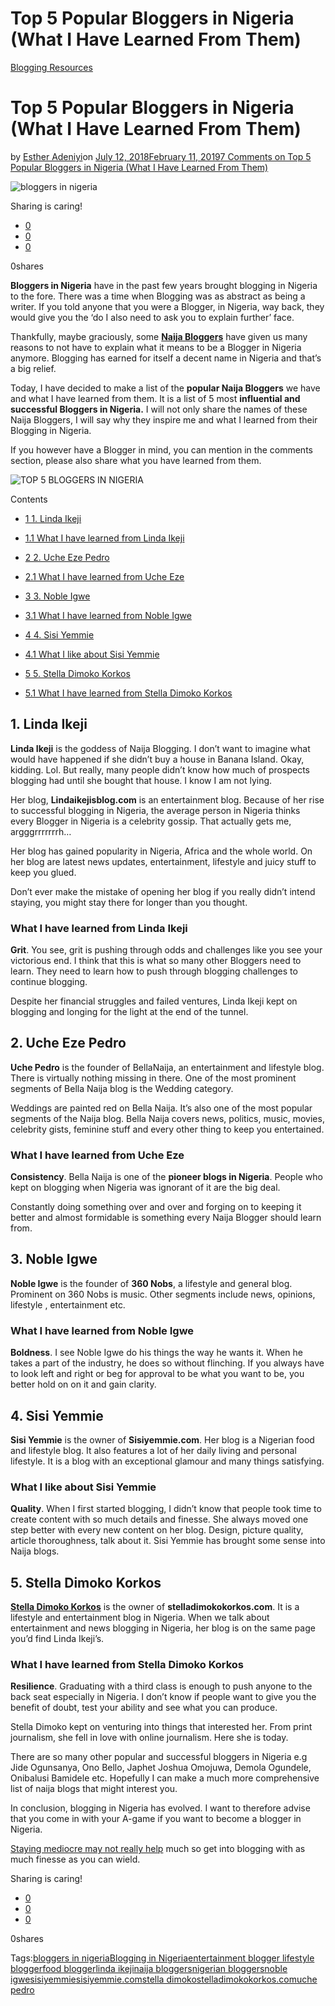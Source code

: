 # Top 5 Popular Bloggers in Nigeria (What I Have Learned From Them)

[Blogging Resources](https://estheradeniyi.com/category/blogging-resources/)
# Top 5 Popular Bloggers in Nigeria (What I Have Learned From Them)

by [Esther Adeniyi](https://estheradeniyi.com/author/esther-adeniyi/)on [July 12, 2018February 11, 2019](https://estheradeniyi.com/top-5-popular-bloggers-in-nigeria/)[7 Comments on Top 5 Popular Bloggers in Nigeria (What I Have Learned From Them)](https://estheradeniyi.com/top-5-popular-bloggers-in-nigeria/#comments)

![bloggers in nigeria](images\Bloggers-in-Nigeria.png)

Sharing is caring!

- [0](https://www.facebook.com/sharer/sharer.php?u=https%3A%2F%2Festheradeniyi.com%2Ftop-5-popular-bloggers-in-nigeria%2F&amp;t=Top%205%20Popular%20Bloggers%20in%20Nigeria%20%28What%20I%20Have%20Learned%20From%20Them%29)
- [0](https://twitter.com/intent/tweet?text=Top%205%20Popular%20Bloggers%20in%20Nigeria%20%28What%20I%20Have%20Learned%20From%20Them%29&amp;url=https%3A%2F%2Festheradeniyi.com%2Ftop-5-popular-bloggers-in-nigeria%2F)
- [0](#)

0shares

**Bloggers in Nigeria** have in the past few years brought blogging in Nigeria to the fore. There was a time when Blogging was as abstract as being a writer. If you told anyone that you were a Blogger, in Nigeria, way back, they would give you the &#x2018;do I also need to ask you to explain further&#x2019; face.

Thankfully, maybe graciously, some [**Naija Bloggers**](https://estheradeniyi.com/nigerian-bloggers-my-top-5-favorites/) have given us many reasons to not have to explain what it means to be a Blogger in Nigeria anymore. Blogging has earned for itself a decent name in Nigeria and that&#x2019;s a big relief.

Today, I have decided to make a list of the **popular Naija Bloggers** we have and what I have learned from them. It is a list of 5 most **influential and successful Bloggers in Nigeria.**&#xA0;I will not only share the names of these Naija Bloggers, I will say why they inspire me and what I learned from their Blogging in Nigeria.

If you however have a Blogger in mind, you can mention in the comments section, please also share what you have learned from them.

![TOP 5 BLOGGERS IN NIGERIA](images\TOP-5-BLOGGERS-IN-NIGERIA.png)

Contents

- [1 1. Linda Ikeji](#1_Linda_Ikeji)
- [1.1 What I have learned from Linda Ikeji](#What_I_have_learned_from_Linda_Ikeji)

- [2 2. Uche Eze Pedro](#2_Uche_Eze_Pedro)
- [2.1 What I have learned from Uche Eze](#What_I_have_learned_from_Uche_Eze)

- [3 3. Noble Igwe](#3_Noble_Igwe)
- [3.1 What I have learned from Noble Igwe](#What_I_have_learned_from_Noble_Igwe)

- [4 4. Sisi Yemmie](#4_Sisi_Yemmie)
- [4.1 What I like about Sisi Yemmie](#What_I_like_about_Sisi_Yemmie)

- [5 5. Stella Dimoko Korkos](#5_Stella_Dimoko_Korkos)
- [5.1 What I have learned from Stella Dimoko Korkos](#What_I_have_learned_from_Stella_Dimoko_Korkos)

## 1. Linda Ikeji

**Linda Ikeji** is the goddess of Naija Blogging. I don&#x2019;t want to imagine what would have happened if she didn&#x2019;t buy a house in Banana Island. Okay, kidding. Lol. But really, many people didn&#x2019;t know how much of prospects blogging had until she bought that house. I know I am not lying.

Her blog, **Lindaikejisblog.com** is an entertainment blog. Because of her rise to successful blogging in Nigeria, the average person in Nigeria thinks every Blogger in Nigeria is a celebrity gossip. That actually gets me, argggrrrrrrrh&#x2026;

Her blog has gained popularity in Nigeria, Africa and the whole world. On her blog are latest news updates, entertainment, lifestyle and juicy stuff to keep you glued.

Don&#x2019;t ever make the mistake of opening her blog if you really didn&#x2019;t intend staying, you might stay there for longer than you thought.

### What I have learned from Linda Ikeji

**Grit**. You see, grit is pushing through odds and challenges like you see your victorious end. I think that this is what so many other Bloggers need to learn. They need to learn how to push through blogging challenges to continue blogging.

Despite her financial struggles and failed ventures, Linda Ikeji kept on blogging and longing for the light at the end of the tunnel.

## 2. Uche Eze Pedro

**Uche Pedro** is the founder of BellaNaija, an entertainment and lifestyle blog. There is virtually nothing missing in there. One of the most prominent segments of Bella Naija blog is the Wedding category.

Weddings are painted red on Bella Naija. It&#x2019;s also one of the most popular segments of the Naija blog. Bella Naija covers news, politics, music, movies, celebrity gists, feminine stuff and every other thing to keep you entertained.

### What I have learned from Uche Eze

**Consistency**. Bella Naija is one of the **pioneer blogs in Nigeria**. People who kept on blogging when Nigeria was ignorant of it are the big deal.

Constantly doing something over and over and forging on to keeping it better and almost formidable is something every Naija Blogger should learn from.

## 3. Noble Igwe

**Noble Igwe** is the founder of **360 Nobs**, a lifestyle and general blog. Prominent on 360 Nobs is music. Other segments include news, opinions, lifestyle , entertainment etc.

### What I have learned from Noble Igwe

**Boldness**. I see Noble Igwe do his things the way he wants it. When he takes a part of the industry, he does so without flinching. If you always have to look left and right or beg for approval to be what you want to be, you better hold on on it and gain clarity.

## 4. Sisi Yemmie

**Sisi Yemmie** is the owner of **Sisiyemmie.com**. Her blog is a Nigerian food and lifestyle blog. It also features a lot of her daily living and personal lifestyle. It is a blog with an exceptional glamour and many things satisfying.

### What I like about Sisi Yemmie

**Quality**. When I first started blogging, I didn&#x2019;t know that people took time to create content with so much details and finesse. She always moved one step better with every new content on her blog. Design, picture quality, article thoroughness, talk about it. Sisi Yemmie has brought some sense into Naija blogs.

## 5. Stella Dimoko Korkos

[**Stella Dimoko Korkos**](https://estheradeniyi.com/stella-dimoko-korkos-biography-blog-pictures-and-sdk-app/) is the owner of **stelladimokokorkos.com**. It is a lifestyle and entertainment blog in Nigeria. When we talk about entertainment and news blogging in Nigeria, her blog is on the same page you&#x2019;d find Linda Ikeji&#x2019;s.

### What I have learned from Stella Dimoko Korkos

**Resilience**. Graduating with a third class is enough to push anyone to the back seat especially in Nigeria. I don&#x2019;t know if people want to give you the benefit of doubt, test your ability and see what you can produce.

Stella Dimoko kept on venturing into things that interested her. From print journalism, she fell in love with online journalism. Here she is today.

There are so many other popular and successful bloggers in Nigeria e.g Jide Ogunsanya, Ono Bello, Japhet Joshua Omojuwa, Demola Ogundele, Onibalusi Bamidele etc. Hopefully I can make a much more comprehensive list of naija blogs that might interest you.

In conclusion, blogging in Nigeria has evolved. I want to therefore advise that you come in with your A-game if you want to become a blogger in Nigeria.

[Staying mediocre may not really help](https://estheradeniyi.com/why-you-are-not-serious-with-your-blog/) much so get into blogging with as much finesse as you can wield.

Sharing is caring!

- [0](https://www.facebook.com/sharer/sharer.php?u=https%3A%2F%2Festheradeniyi.com%2Ftop-5-popular-bloggers-in-nigeria%2F&amp;t=Top%205%20Popular%20Bloggers%20in%20Nigeria%20%28What%20I%20Have%20Learned%20From%20Them%29)
- [0](https://twitter.com/intent/tweet?text=Top%205%20Popular%20Bloggers%20in%20Nigeria%20%28What%20I%20Have%20Learned%20From%20Them%29&amp;url=https%3A%2F%2Festheradeniyi.com%2Ftop-5-popular-bloggers-in-nigeria%2F)
- [0](#)

0shares

Tags:[bloggers in nigeria](https://estheradeniyi.com/tag/bloggers-in-nigeria/)[Blogging in Nigeria](https://estheradeniyi.com/tag/blogging-in-nigeria/)[entertainment blogger lifestyle blogger](https://estheradeniyi.com/tag/entertainment-blogger-lifestyle-blogger/)[food blogger](https://estheradeniyi.com/tag/food-blogger/)[linda ikeji](https://estheradeniyi.com/tag/linda-ikeji/)[naija bloggers](https://estheradeniyi.com/tag/naija-bloggers/)[nigerian bloggers](https://estheradeniyi.com/tag/nigerian-bloggers/)[noble igwe](https://estheradeniyi.com/tag/noble-igwe/)[sisiyemmie](https://estheradeniyi.com/tag/sisiyemmie/)[sisiyemmie.com](https://estheradeniyi.com/tag/sisiyemmie-com/)[stella dimoko](https://estheradeniyi.com/tag/stella-dimoko/)[stelladimokokorkos.com](https://estheradeniyi.com/tag/stelladimokokorkos-com/)[uche pedro](https://estheradeniyi.com/tag/uche-pedro/)